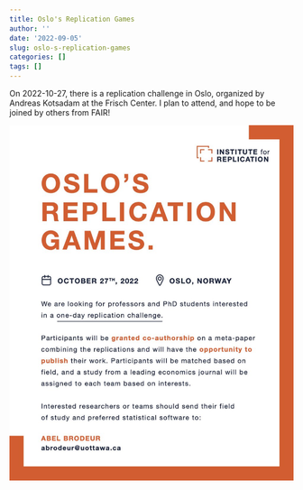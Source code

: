 ```yaml
---
title: Oslo's Replication Games
author: ''
date: '2022-09-05'
slug: oslo-s-replication-games
categories: []
tags: []
---
```



On 2022-10-27, there is a replication challenge in Oslo, organized by Andreas Kotsadam at the Frisch Center. 
I plan to attend, and hope to be joined by others from FAIR!

<img src="images/FblJxr_WQAAez2u.jpeg" alt="Twitter invitation (screenshot)" width="600px"/>
